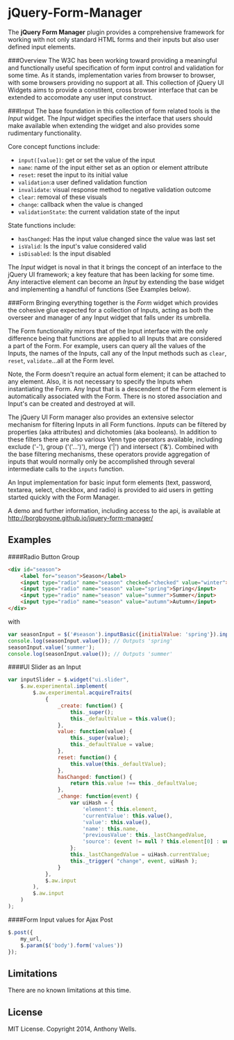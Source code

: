 jQuery-Form-Manager
===================

The **jQuery Form Manager** plugin provides a comprehensive framework for working with not only standard HTML forms and their inputs but also user defined input elements.

###Overview
The W3C has been working toward providing a meaningful and functionally useful specification of form input control and validation for some time.  As it stands, implementation varies from browser to browser, with some browsers providing no support at all.  This collection of jQuery UI Widgets aims to provide a constitent, cross browser interface that can be extended to accomodate any user input construct.

###Input
The base foundation in this collection of form related tools is the _Input_ widget.  The _Input_ widget specifies the interface that users should make available when extending the widget and also provides some rudimentary functionality.

Core concept functions include:

- `input([value])`: get or set the value of the input
- `name`: name of the input either set as an option or element attribute
- `reset`: reset the input to its initial value
- `validation`:a user defined validation function
- `invalidate`: visual response method to negative validation outcome
- `clear`: removal of these visuals
- `change`: callback when the value is changed
- `validationState`: the current validation state of the input

State functions include:

- `hasChanged`: Has the input value changed since the value was last set
- `isValid`: Is the input's value considered valid
- `isDisabled`: Is the input disabled

The _Input_ widget is noval in that it brings the concept of an interface to the jQuery UI framework; a key feature that has been lacking for some time.  Any interactive element can become an _Input_ by extending the base widget and implementing a handful of functions (See Examples below).

###Form
Bringing everything together is the _Form_ widget which provides the cohesive glue expected for a collection of Inputs, acting as both the overseer and manager of any Input widget that falls under its umbrella.

The Form functionality mirrors that of the Input interface with the only difference being that functions are applied to all Inputs that are considered a part of the Form.  For example, users can query all the values of the Inputs, the names of the Inputs, call any of the Input methods such as `clear`, `reset`, `validate`...all at the Form level.

Note, the Form doesn't require an actual form element; it can be attached to any element.  Also, it is not necessary to specify the Inputs when instantiating the Form.  Any Input that is a descendent of the Form element is automatically associated with the Form.  There is no stored association and Input's can be created and destroyed at will.

The jQuery UI Form manager also provides an extensive selector mechanism for filtering Inputs in all Form functions.  _Inputs_ can be filtered by properties (aka attributes) and dichotomies (aka booleans).  In addition to these filters there are also various Venn type operators available, including exclude ('-'), group ('('...')'), merge ('|') and intersect ('&').  Combined with the base filtering mechanisms, these operators provide aggregation of inputs that would normally only be accomplished through several intermediate calls to the `inputs` function.

An Input implementation for basic input form elements (text, password, textarea, select, checkbox, and radio) is provided to aid users in getting started quickly with the Form Manager.

A demo and further information, including access to the api, is available at http://borgboyone.github.io/jquery-form-manager/

Examples
--------
####Radio Button Group
```html
<div id="season">
	<label for="season">Season</label>
	<input type="radio" name="season" checked="checked" value="winter">Winter</input>
	<input type="radio" name="season" value="spring">Spring</input>
	<input type="radio" name="season" value="summer">Summer</input>
	<input type="radio" name="season" value="autumn">Autumn</input>
</div>
```
with
```javascript
var seasonInput = $('#season').inputBasic({initialValue: 'spring'}).inputBasic("instance");
console.log(seasonInput.value()); // Outputs 'spring'
seasonInput.value('summer');
console.log(seasonInput.value()); // Outputs 'summer'
```
####UI Slider as an Input
```javascript
var inputSlider = $.widget("ui.slider", 
    $.aw.experimental.implement(
        $.aw.experimental.acquireTraits(
            {
				_create: function() {
					this._super();
					this._defaultValue = this.value();
				},
				value: function(value) {
					this._super(value);
					this._defaultValue = value;
				},
				reset: function() {
					this.value(this._defaultValue);
				},
				hasChanged: function() {
					return this.value !== this._defaultValue;
				},
				_change: function(event) {
					var uiHash = {
						'element': this.element,
						'currentValue': this.value(),
						'value': this.value(),
						'name': this.name,
						'previousValue': this._lastChangedValue,
						'source': (event != null ? this.element[0] : undefined)
					};
					this._lastChangedValue = uiHash.currentValue;
					this._trigger( "change", event, uiHash );
				}
            },
            $.aw.input
        ),
        $.aw.input
    )
);
```

####Form Input values for Ajax Post
```javascript
$.post({
    my_url,
    $.param($('body').form('values'))
});
```

Limitations
-----------
There are no known limitations at this time.

License
-------
MIT License. Copyright 2014, Anthony Wells.
